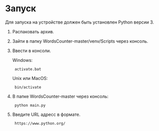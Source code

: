 # Запуск
Для запуска на устройстве должен быть установлен Python версии 3.

1. Распаковать архив.
2. Зайти в папку WordsCounter-master/venv/Scripts через консоль.
3. Ввести в консоли.
   
   Windows:
   
        activate.bat
   Unix или MacOS:
   
        bin/activate

4. В папке WordsCounter-master через консоль:
    
        python main.py

5. Введите URL адресс в формате.
   
        https://www.python.org/
